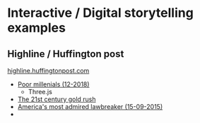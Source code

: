 # Interactive / Digital storytelling examples

## Highline / Huffington post

[highline.huffingtonpost.com](http://highline.huffingtonpost.com)

* [Poor millenials (12-2018)](http://highline.huffingtonpost.com/articles/en/poor-millennials/)
  * Three.js
* [The 21st century gold rush](http://highline.huffingtonpost.com/articles/en/the-21st-century-gold-rush-refugees/#/niger)
* [America's most admired lawbreaker (15-09-2015)](http://highline.huffingtonpost.com/miracleindustry/americas-most-admired-lawbreaker/)
* 